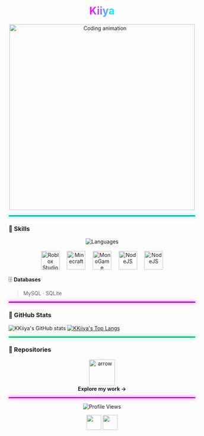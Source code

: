 <h1 align="center">
  <span style="background: linear-gradient(90deg, #ff00ff, #00ffff); -webkit-background-clip: text; -webkit-text-fill-color: transparent;">
     Kiiya 
  </span>
</h1>

<p align="center">
  <img src="https://raw.githubusercontent.com/DenverCoder1/DenverCoder1/main/assets/animation_500_kxa883sd.gif" width="500" alt="Coding animation">
</p>

<hr style="border: 1px solid #00ffff; box-shadow: 0 0 10px #00ffff;">

### 🧠 Skills

<p align="center">
  <img src="https://skillicons.dev/icons?i=java,js,py,cs,lua,go&theme=dark" alt="Languages" /><br><br>
  <img src="https://upload.wikimedia.org/wikipedia/commons/e/ee/Roblox_Studio_icon_2025.svg" height="50" alt="Roblox Studio" />
  &nbsp;&nbsp;&nbsp;
  <img src="https://static.wikia.nocookie.net/animatorvsanimation/images/5/52/MinecraftIcon.png/revision/latest?cb=20250423103804" height="50" alt="Minecraft" />
  &nbsp;&nbsp;&nbsp;
  <img src="https://avatars.githubusercontent.com/u/4772066?s=200&v=4" height="50" alt="MonoGame" />
  &nbsp;&nbsp;&nbsp;
  <img src="https://upload.wikimedia.org/wikipedia/commons/d/d9/Node.js_logo.svg" height="50" alt="NodeJS"/>
  &nbsp;&nbsp;&nbsp;
  <img src="https://tse4.mm.bing.net/th/id/OIP.ID0PANSxKXC7t25uBRswRAAAAA?rs=1&pid=ImgDetMain&o=7&rm=3" height="50" alt="NodeJS"/>
</p>

🗄️ **Databases**  
> MySQL · SQLite  

<hr style="border: 1px solid #ff00ff; box-shadow: 0 0 10px #ff00ff;">

### 🌌 GitHub Stats

<p align="center">

![KKiiya's GitHub stats](https://github-readme-stats.vercel.app/api?username=KKiiya&show=reviews,discussions_started,discussions_answered,prs_merged,prs_merged_percentage&theme=monokai)
[![KKiiya's Top Langs](https://github-readme-stats.vercel.app/api/top-langs/?username=KKiiya&layout=pie&theme=monokai)](https://github.com/anuraghazra/github-readme-stats)

</p>

<hr style="border: 1px solid #00ff99; box-shadow: 0 0 10px #00ff99;">

### 🚀 Repositories

<p align="center">
  <a href="https://github.com/KKiiya?tab=repositories">
    <img src="https://i.imgur.com/A6bWGFl.gif" width="70" alt="arrow">
  </a><br>
  <b>Explore my work →</b>
</p>

<hr style="border: 1px solid #ff00ff; box-shadow: 0 0 10px #ff00ff;">

<p align="center">
  <img src="https://komarev.com/ghpvc/?username=KKiiya&style=for-the-badge&color=ff79c6" alt="Profile Views" />
</p>

<p align="center">
  <a href="https://discord.com/users/kiiya_"><img src="https://skillicons.dev/icons?i=discord" width="40"/></a>
  <a href="https://github.com/KKiiya"><img src="https://skillicons.dev/icons?i=github" width="40"/></a>
</p>









